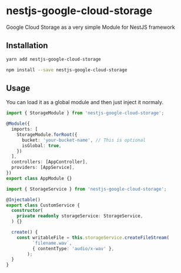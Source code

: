 # nestjs-google-cloud-storage

Google Cloud Storage as a very simple Module for NestJS framework

## Installation

```bash
yarn add nestjs-google-cloud-storage
```

```bash
npm install --save nestjs-google-cloud-storage
```

## Usage

You can load it as a global module and then just inject it normaly.

```ts
import { StorageModule } from 'nestjs-google-cloud-storage';

@Module({
  imports: [
    StorageModule.forRoot({
      bucket: 'your-bucket-name', // This is optional
      isGlobal: true,
    })
  ],
  controllers: [AppController],
  providers: [AppService],
})
export class AppModule {}
```

```ts
import { StorageService } from 'nestjs-google-cloud-storage';

@Injectable()
export class CustomService {
  constructor(
    private readonly storageService: StorageService,
  ) {}

  create() {
    const writableFile = this.storageService.createFileStream(
          `filename.wav`,
          { contentType: 'audio/x-wav' },
        );
  }
}

```
